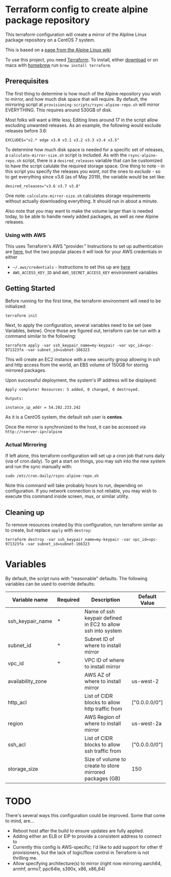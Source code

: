 # Terraform config to create alpine package repository

This terraform configuration will create a mirror of the Alpline Linux package repository on a CentOS 7 system.

This is based on a [page from the Alpine Linux wiki](https://wiki.alpinelinux.org/wiki/How_to_setup_a_Alpine_Linux_mirror.)

To use this project, you need [Terraform](https://www.terraform.io/). To install, either [download](https://www.terraform.io/downloads.html) or on macs with [homebrew](https://brew.sh/) run `brew install terraform`.

## Prerequisites
The first thing to determine is how much of the Alpine repository you wish to mirror, and how much disk space that will require. By default, the mirroring script at `provisioning-scripts/rsync-alpine-repo.sh` will mirror EVERYTHING. This requires around 530GB of disk.

Most folks will want a little less; Editing lines around 17 in the script allow excluding unwanted releases. As an example, the following would exclude releases before 3.6:
```
EXCLUDES="v2.* edge v3.0 v3.1 v3.2 v3.3 v3.4 v3.5"
```

To determine how much disk space is needed for a specific set of releases, a `calculate-mirror-size.sh` script is included. As with the `rsync-alpine-repo.sh` script, there is a `desired_releases` variable that can be customized to have the script calulate the required storage space. One thing to note - in this script you specify the releases you *want*, not the ones to *exclude* - so to get everything since v3.6 (as of May 2019), the variable would be set like:
```
desired_releases="v3.6 v3.7 v3.8"
```

One note: `calculate-mirror-size.sh` calculates storage requirements without actually downloading everything. It should run in about a minute.

Also note that you may want to make the volume larger than is needed today, to be able to handle newly added packages, as well as new Alpine releases.

### Using with AWS
This uses Terraform's AWS "provider." Instructions to set up authentication are [here](https://www.terraform.io/docs/providers/aws/index.html), but the two popular places it will look for your AWS credentials in either

* `~/.aws/credentials` - Instructions to set this up are [here](https://docs.aws.amazon.com/cli/latest/userguide/cli-configure-files.html)
* `AWS_ACCESS_KEY_ID` and `AWS_SECRET_ACCESS_KEY` environment variables


## Getting Started
Before running for the first time, the terraform environment will need to be initialized:
```
terraform init
```
Next, to apply the configuration, several variables need to be set (see Variables, below). Once those are figured out, terraform can be run with a command similar to the following:

```
terraform apply -var ssh_keypair_name=my-keypair -var vpc_id=vpc-971323fa -var subnet_id=subnet-166323
```

This will create an EC2 instance with a new security group allowing in ssh and http access from the world, an EBS volume of 150GB for storing mirrored packages.

Upon successful deployment, the system's IP address will be displayed:
```
Apply complete! Resources: 5 added, 0 changed, 0 destroyed.

Outputs:

instance_ip_addr = 54.202.233.242
```

As it is a CentOS system, the default ssh user is **centos**.

Once the mirror is synchronized to the host, it can be accessed via `http://<server-ip>/alpine`

### Actual Mirroring
If left alone, this terraform configuration will set up a cron job that runs daily (via of cron.daily). To get a start on things, you may ssh into the new system and run the sync manually with:
```
sudo /etc/cron.daily/rsync-alpine-repo.sh
```
Note this command will take probably hours to run, depending on configuration. If you network connection is not reliable, you may wish to execute this command inside screen, mux, or similar utility.

## Cleaning up
To remove resources created by this configuration, run terraform similar as to create, but replace `apply` with `destroy`:
```
terraform destroy -var ssh_keypair_name=my-keypair -var vpc_id=vpc-971323fa -var subnet_id=subnet-166323
```

# Variables
By default, the script runs with "reasonable" defaults. The following variables can be used to override defaults:

| Variable name          | Required | Description  | Default Value |
| ---------------------- | -------- | ------------ | ------------- |
| ssh_keypair_name       |    *     | Name of ssh keypair defined in EC2 to allow ssh into system | |
| subnet_id              |    *     | Subnet ID of where to install mirror| |
| vpc_id                 |    *     | VPC ID of where to install mirror | |
| availability_zone      |          | AWS AZ of where to install mirror | us-west-2 |
| http_acl               |          | List of CIDR blocks to allow http traffic from | ["0.0.0.0/0"] |
| region                 |          | AWS Region of where to install mirror | us-west-2a |
| ssh_acl               |          | List of CIDR blocks to allow ssh traffic from | ["0.0.0.0/0"] |
| storage_size           |          | Size of volume to create to store mirrored packages (GB) | 150 |

# TODO
There's several ways this configuration could be improved.  Some that come to mind, are...
* Reboot host after the build to ensure updates are fully applied.
* Adding either an ELB or EIP to provide a consistent address to connect to
* Currently this config is AWS-specific; I'd like to add support for other tf provisioners, but the lack of logic/flow control in Terraform is not thrilling me.
* Allow specifying architecture(s) to mirror (right now mirroring aarch64, armhf, armv7, ppc64le, s390x, x86, x86_64)
